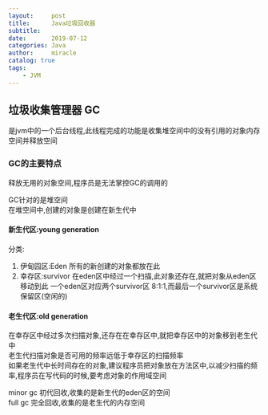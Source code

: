 ```yaml
---
layout:     post
title:      Java垃圾回收器
subtitle:   
date:       2019-07-12
categories: Java
author:     miracle
catalog: true
tags:
    - JVM
---
```


## 垃圾收集管理器  GC

 是jvm中的一个后台线程,此线程完成的功能是收集堆空间中的没有引用的对象内存空间并释放空间  

### GC的主要特点

 释放无用的对象空间,程序员是无法掌控GC的调用的

 GC针对的是堆空间  
 在堆空间中,创建的对象是创建在新生代中 
  
#### 新生代区:young generation
  分类:
  
   1. 伊甸园区:Eden   所有的新创建的对象都放在此
   2. 幸存区:survivor   在eden区中经过一个扫描,此对象还存在,就把对象从eden区移动到此
一个eden区对应两个survivor区  8:1:1,而最后一个survivor区是系统保留区(空闲的)
 
#### 老生代区:old generation
  在幸存区中经过多次扫描对象,还存在在幸存区中,就把幸存区中的对象移到老生代中  
  老生代扫描对象是否可用的频率远低于幸存区的扫描频率  
  如果老生代中长时间存在的对象,建议程序员把对象放在方法区中,以减少扫描的频率,程序员在写代码的时候,要考虑对象的作用域空间

  minor gc 初代回收,收集的是新生代的eden区的空间  
  full gc 完全回收,收集的是老生代的内存空间